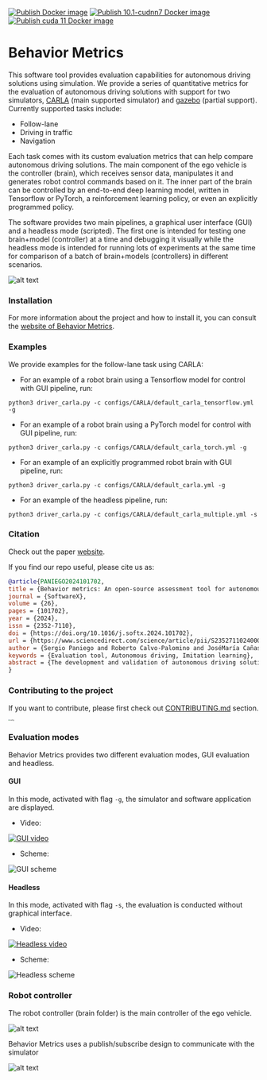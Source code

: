 [![Publish Docker image](https://github.com/JdeRobot/BehaviorMetrics/actions/workflows/main.yml/badge.svg)](https://github.com/JdeRobot/BehaviorMetrics/actions/workflows/main.yml)
[![Publish 10.1-cudnn7 Docker image](https://github.com/JdeRobot/BehaviorMetrics/actions/workflows/generate_docker_10_1_cudnn7.yml/badge.svg)](https://github.com/JdeRobot/BehaviorMetrics/actions/workflows/generate_docker_10_1_cudnn7.yml)
[![Publish cuda 11 Docker image](https://github.com/JdeRobot/BehaviorMetrics/actions/workflows/generate_docker_cuda_11.yml/badge.svg)](https://github.com/JdeRobot/BehaviorMetrics/actions/workflows/generate_docker_cuda_11.yml)
# Behavior Metrics

This software tool provides evaluation capabilities for autonomous driving solutions using simulation. 
We provide a series of quantitative metrics for the evaluation of autonomous driving solutions with support for two simulators, [CARLA](https://carla.org/) (main supported simulator) and [gazebo](https://gazebosim.org/home) (partial support).
Currently supported tasks include:

* Follow-lane
* Driving in traffic
* Navigation

Each task comes with its custom evaluation metrics that can help compare autonomous driving solutions.
The main component of the ego vehicle is the controller (brain), which receives sensor data, manipulates it and generates robot control commands based on it. 
The inner part of the brain can be controlled by an end-to-end deep learning model, written in Tensorflow or PyTorch, a reinforcement learning policy, or even an explicitly programmed policy.

The software provides two main pipelines, a graphical user interface (GUI) and a headless mode (scripted). 
The first one is intended for testing one brain+model (controller) at a time and debugging it visually while the headless mode is intended for running lots of experiments at the same time for comparison of a batch of brain+models (controllers) in different scenarios.


![alt text](./assets/behavior_metrics_paper_behavior_metrics_full_architecture.png)


### Installation

For more information about the project and how to install it, you can consult the [website of Behavior Metrics](https://jderobot.github.io/BehaviorMetrics/). 

### Examples

We provide examples for the follow-lane task using CARLA:

* For an example of a robot brain using a Tensorflow model for control with GUI pipeline, run:

```
python3 driver_carla.py -c configs/CARLA/default_carla_tensorflow.yml -g
```

* For an example of a robot brain using a PyTorch model for control with GUI pipeline, run:

```
python3 driver_carla.py -c configs/CARLA/default_carla_torch.yml -g
```

* For an example of an explicitly programmed robot brain with GUI pipeline, run:

```
python3 driver_carla.py -c configs/CARLA/default_carla.yml -g
```

* For an example of the headless pipeline, run:

```
python3 driver_carla.py -c configs/CARLA/default_carla_multiple.yml -s
```
### Citation

Check out the paper [website](https://roboticslaburjc.github.io/publications/2024/behavior_metrics_an_open_source_assessment_tool_for_autonomous_driving_tasks).

If you find our repo useful, please cite us as:
```bibtex
@article{PANIEGO2024101702,
title = {Behavior metrics: An open-source assessment tool for autonomous driving tasks},
journal = {SoftwareX},
volume = {26},
pages = {101702},
year = {2024},
issn = {2352-7110},
doi = {https://doi.org/10.1016/j.softx.2024.101702},
url = {https://www.sciencedirect.com/science/article/pii/S2352711024000736},
author = {Sergio Paniego and Roberto Calvo-Palomino and JoséMaría Cañas},
keywords = {Evaluation tool, Autonomous driving, Imitation learning},
abstract = {The development and validation of autonomous driving solutions require testing broadly in simulation. Addressing this requirement, we present Behavior Metrics (BM) for the quantitative and qualitative assessment and comparison of solutions for the main autonomous driving tasks. This software provides two evaluation pipelines, one with a graphical user interface used for qualitative assessment and the other headless for massive and unattended tests and benchmarks. It generates a series of quantitative metrics complementary to the simulator’s, including fine-grained metrics for each particular driving task (lane following, driving in traffic, route navigation, etc.). It provides a deeper and broader understanding of the solutions’ performance and allows their comparison and improvement. It uses and supports state-of-the-art open software such as the reference CARLA simulator, the ROS robotics middleware, PyTorch, and TensorFlow deep learning frameworks. BehaviorMetrics is available open-source for the community.}
}
```


### Contributing to the project

If you want to contribute, please first check out [CONTRIBUTING.md](CONTRIBUTING.md) section.

<img src="https://jderobot.github.io/assets/images/projects/neural_behavior/autonomous.jpeg" alt="config" style="zoom:20%;" />


### Evaluation modes

Behavior Metrics provides two different evaluation modes, GUI evaluation and headless.

#### GUI

In this mode, activated with flag `-g`, the simulator and software application are displayed.

* Video:

[![GUI video](https://img.youtube.com/vi/ze_LDkmCymk/0.jpg)](https://www.youtube.com/watch?v=ze_LDkmCymk)

* Scheme:

![GUI scheme](./assets/behavior_metrics_paper_behavior_metrics_gui.png)

#### Headless

In this mode, activated with flag `-s`, the evaluation is conducted without graphical interface.

* Video:

[![Headless video](https://img.youtube.com/vi/rcrOF5t3MC4/0.jpg)](https://www.youtube.com/watch?v=rcrOF5t3MC4)

* Scheme:

![Headless scheme](./assets/behavior_metrics_paper_headless.png)

### Robot controller

The robot controller (brain folder) is the main controller of the ego vehicle.

![alt text](./assets/behavior_metrics_paper_robot_controller.png)

Behavior Metrics uses a publish/subscribe design to communicate with the simulator

![alt text](./assets/behavior_metrics_publish_subscribe.png)
